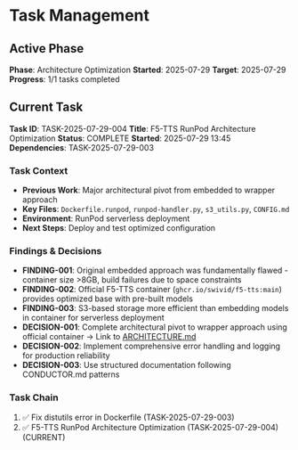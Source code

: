 # Task Management

## Active Phase
**Phase**: Architecture Optimization
**Started**: 2025-07-29
**Target**: 2025-07-29
**Progress**: 1/1 tasks completed

## Current Task
**Task ID**: TASK-2025-07-29-004
**Title**: F5-TTS RunPod Architecture Optimization
**Status**: COMPLETE
**Started**: 2025-07-29 13:45
**Dependencies**: TASK-2025-07-29-003

### Task Context
- **Previous Work**: Major architectural pivot from embedded to wrapper approach
- **Key Files**: `Dockerfile.runpod`, `runpod-handler.py`, `s3_utils.py`, `CONFIG.md`
- **Environment**: RunPod serverless deployment
- **Next Steps**: Deploy and test optimized configuration

### Findings & Decisions
- **FINDING-001**: Original embedded approach was fundamentally flawed - container size >8GB, build failures due to space constraints
- **FINDING-002**: Official F5-TTS container (`ghcr.io/swivid/f5-tts:main`) provides optimized base with pre-built models
- **FINDING-003**: S3-based storage more efficient than embedding models in container for serverless deployment
- **DECISION-001**: Complete architectural pivot to wrapper approach using official container → Link to [ARCHITECTURE.md](ARCHITECTURE.md)
- **DECISION-002**: Implement comprehensive error handling and logging for production reliability
- **DECISION-003**: Use structured documentation following CONDUCTOR.md patterns

### Task Chain
1. ✅ Fix distutils error in Dockerfile (TASK-2025-07-29-003)
2. ✅ F5-TTS RunPod Architecture Optimization (TASK-2025-07-29-004) (CURRENT)
